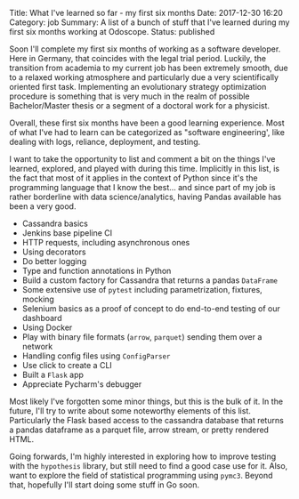 Title: What I've learned so far - my first six months
Date: 2017-12-30 16:20
Category: job
Summary: A list of a bunch of stuff that I've learned during my first six months working at Odoscope.
Status: published

Soon I'll complete my first six months of working as a software developer. Here in Germany, that coincides with the legal trial period. Luckily, the transition from academia to my current job has been extremely smooth, due to a relaxed working atmosphere and particularly due a very scientifically oriented first task. Implementing an evolutionary strategy optimization procedure is something that is very much in the realm of possible Bachelor/Master thesis or a segment of a doctoral work for a physicist.

Overall, these first six months have been a good learning experience. Most of what I've had to learn can be categorized as "software engineering', like dealing with logs, reliance, deployment, and testing.

I want to take the opportunity to list and comment a bit on the things I've learned, explored, and played with during this time. Implicitly in this list, is the fact that most of it applies in the context of Python since it's the programming language that I know the best... and since part of my job is rather borderline with data science/analytics, having Pandas available has been a very good.

* Cassandra basics
* Jenkins base pipeline CI
* HTTP requests, including asynchronous ones
* Using decorators
* Do better logging
* Type and function annotations in Python
* Build a custom factory for Cassandra that returns a pandas `DataFrame`
* Some extensive use of `pytest` including parametrization, fixtures, mocking
* Selenium basics as a proof of concept to do end-to-end testing of our dashboard
* Using Docker
* Play with binary file formats (`arrow`, `parquet`) sending them over a network
* Handling config files using `ConfigParser`
* Use click to create a CLI
* Built a `Flask` app
* Appreciate Pycharm's debugger

Most likely I've forgotten some minor things, but this is the bulk of it. In the future, I'll try to write about some noteworthy elements of this list. Particularly the Flask based access to the cassandra database that returns a pandas dataframe as a parquet file, arrow stream, or pretty rendered HTML.

Going forwards, I'm highly interested in exploring how to improve testing with the `hypothesis` library, but still need to find a good case use for it. Also, want to explore the field of statistical programming using `pymc3`. Beyond that, hopefully I'll start doing some stuff in Go soon.

